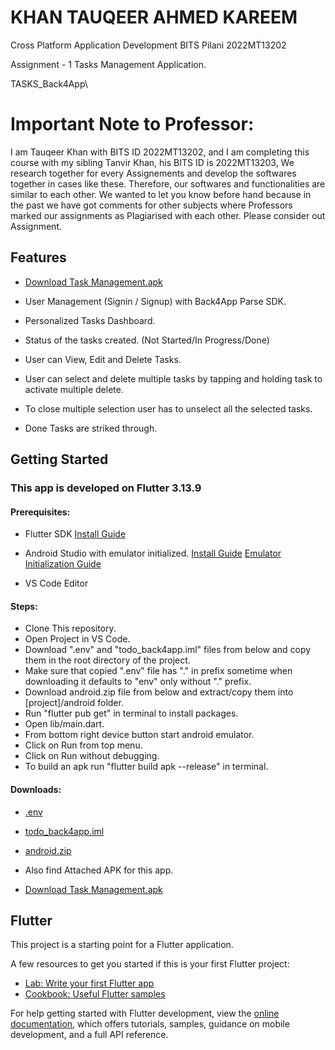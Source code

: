# KHAN TAUQEER AHMED KAREEM

Cross Platform Application Development
BITS Pilani
2022MT13202

Assignment - 1
Tasks Management Application.

TASKS_Back4App\

# Important Note to Professor:

I am Tauqeer Khan with BITS ID 2022MT13202, and I am completing this course with my sibling Tanvir Khan, his BITS ID is 2022MT13203, We research together for every Assignements and develop the softwares together in cases like these. Therefore, our softwares and functionalities are similar to each other.
We wanted to let you know before hand because in the past we have got comments for other subjects where Professors marked our assignments as Plagiarised with each other.
Please consider out Assignment.

## Features

- [Download Task Management.apk](https://drive.google.com/file/d/1Sszof12bhIaxadkwnSQPiagwk6vjeU8z/view?usp=drive_link)

- User Management (Signin / Signup) with Back4App Parse SDK.
- Personalized Tasks Dashboard.
- Status of the tasks created. (Not Started/In Progress/Done)
- User can View, Edit and Delete Tasks.
- User can select and delete multiple tasks by tapping and holding task to activate multiple delete.
- To close multiple selection user has to unselect all the selected tasks.
- Done Tasks are striked through.

## Getting Started

### This app is developed on Flutter 3.13.9

#### Prerequisites:

- Flutter SDK [Install Guide](https://docs.flutter.dev/get-started/install)

- Android Studio with emulator initialized. [Install Guide](https://developer.android.com/studio) [Emulator Initialization Guide](https://developer.android.com/design-for-safety/privacy-sandbox/download#:~:text=Set%20up%20an%20Android%20device%20emulator%20image,-To%20set%20up&text=In%20Android%20Studio%2C%20go%20to,it%20isn't%20already%20installed.)

- VS Code Editor

#### Steps:

- Clone This repository.
- Open Project in VS Code.
- Download ".env" and "todo_back4app.iml" files from below and copy them in the root directory of the project.
- Make sure that copied ".env" file has "." in prefix sometime when downloading it defaults to "env" only without "." prefix.
- Download android.zip file from below and extract/copy them into [project]/android folder.
- Run "flutter pub get" in terminal to install packages.
- Open lib/main.dart.
- From bottom right device button start android emulator.
- Click on Run from top menu.
- Click on Run without debugging.
- To build an apk run "flutter build apk --release" in terminal.

#### Downloads:

- [.env](https://drive.google.com/file/d/1o3uqEzX_29tDxGHaS0G-GStID0u5SGZY/view?usp=drive_link)
- [todo_back4app.iml](https://drive.google.com/file/d/1scey24LMSOlUTQGbK9f3LypBu3VhzAFT/view?usp=drive_link)
- [android.zip](https://drive.google.com/file/d/1MDBaXVVUnRef4e6bvU7gz6Lg2bqYgvHF/view?usp=drive_link)

- Also find Attached APK for this app.
- [Download Task Management.apk](https://drive.google.com/file/d/1Sszof12bhIaxadkwnSQPiagwk6vjeU8z/view?usp=drive_link)

## Flutter

This project is a starting point for a Flutter application.

A few resources to get you started if this is your first Flutter project:

- [Lab: Write your first Flutter app](https://docs.flutter.dev/get-started/codelab)
- [Cookbook: Useful Flutter samples](https://docs.flutter.dev/cookbook)

For help getting started with Flutter development, view the
[online documentation](https://docs.flutter.dev/), which offers tutorials,
samples, guidance on mobile development, and a full API reference.
